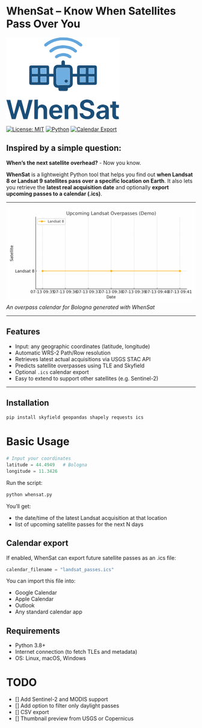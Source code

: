 # WhenSat – Know When Satellites Pass Over You
![](docs/logo_whensat.svg)

[![License: MIT](https://img.shields.io/badge/license-MIT-blue.svg)](LICENSE)
[![Python](https://img.shields.io/badge/python-3.8%2B-blue)](https://www.python.org/)
[![Calendar Export](https://img.shields.io/badge/.ics-export-green)](#calendar-export)


## Inspired by a simple question:<br/>
**When’s the next satellite overhead?** - Now you know.

**WhenSat** is a lightweight Python tool that helps you find out **when Landsat 8 or Landsat 9 satellites pass over a specific location on Earth**. It also lets you retrieve the **latest real acquisition date** and optionally **export upcoming passes to a calendar (.ics)**.

---

![demo gif](docs/demo.gif)  
*An overpass calendar for Bologna generated with WhenSat*

---

## Features

- Input: any geographic coordinates (latitude, longitude)
- Automatic WRS-2 Path/Row resolution
- Retrieves latest actual acquisitions via USGS STAC API
- Predicts satellite overpasses using TLE and Skyfield
- Optional `.ics` calendar export
- Easy to extend to support other satellites (e.g. Sentinel-2)

---

## Installation

```bash
pip install skyfield geopandas shapely requests ics
```

# Basic Usage
```python
# Input your coordinates
latitude = 44.4949   # Bologna
longitude = 11.3426
```
Run the script:
```bash
python whensat.py
```

You’ll get:
- the date/time of the latest Landsat acquisition at that location
- list of upcoming satellite passes for the next N days

## Calendar export
If enabled, WhenSat can export future satellite passes as an .ics file:
```python
calendar_filename = "landsat_passes.ics"
```

You can import this file into:
- Google Calendar
- Apple Calendar
- Outlook
- Any standard calendar app

## Requirements
- Python 3.8+
- Internet connection (to fetch TLEs and metadata)
- OS: Linux, macOS, Windows

# TODO
- [] Add Sentinel-2 and MODIS support
- [] Add option to filter only daylight passes
- [] CSV export
- [] Thumbnail preview from USGS or Copernicus

  
